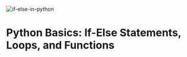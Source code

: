 ![if-else-in-python](https://github.com/El-gibbor/alx-higher_level_programming/assets/107848793/4ecb7b5b-f6cd-44b5-8d78-8a0c58d478fe)
# Python Basics: If-Else Statements, Loops, and Functions  
